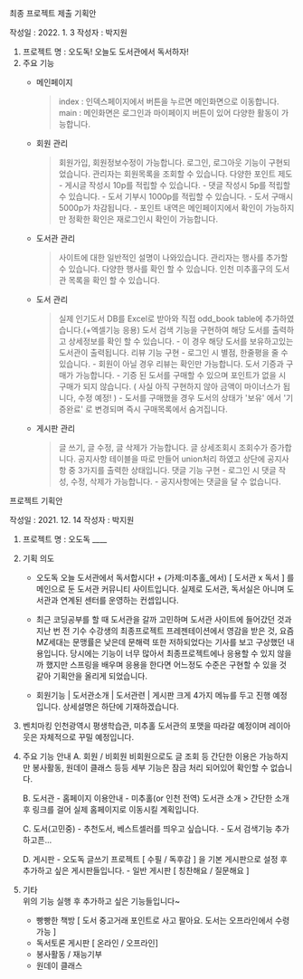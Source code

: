 최종 프로젝트 제출 기획안

작성일 : 2022. 1. 3
작성자 : 박지원
1. 프로젝트 명 : 오도독! 오늘도 도서관에서 독서하자!
2. 주요 기능
    - 메인페이지
        > index : 인덱스페이지에서 버튼을 누르면 메인화면으로 이동합니다.
        > main : 메인화면은 로그인과 마이페이지 버튼이 있어 다양한 활동이 가능합니다.
    
    - 회원 관리
        > 회원가입, 회원정보수정이 가능합니다.
        > 로그인, 로그아웃 기능이 구현되었습니다.
        > 관리자는 회원목록을 조회할 수 있습니다.
        > 다양한 포인트 제도
            - 게시글 작성시 10p를 적립할 수 있습니다.
            - 댓글 작성시 5p를 적립할 수 있습니다.
            - 도서 기부시 1000p를 적립할 수 있습니다.
            - 도서 구매시 5000p가 차감됩니다.
            - 포인트 내역은 메인페이지에서 확인이 가능하지만 정확한 확인은 재로그인시 확인이 가능합니다.

    - 도서관 관리
        > 사이트에 대한 일반적인 설명이 나와있습니다.
        > 관리자는 행사를 추가할 수 있습니다.
        > 다양한 행사를 확인 할 수 있습니다.
        > 인천 미추홀구의 도서관 목록을 확인 할 수 있습니다.
    
    - 도서 관리
        > 실제 인기도서 DB를 Excel로 받아와 직접 odd_book table에 추가하였습니다.(+엑셀기능 응용)
        > 도서 검색 기능을 구현하여 해당 도서를 출력하고 상세정보를 확인 할 수 있습니다.
            - 이 경우 해당 도서를 보유하고있는 도서관이 출력됩니다.
        > 리뷰 기능 구현
            - 로그인 시 별점, 한줄평을 줄 수 있습니다.
            - 회원이 아닐 경우 리뷰는 확인만 가능합니다.
        > 도서 기증과 구매가 가능합니다.
            - 기증 된 도서를 구매할 수 있으며 포인트가 없을 시 구매가 되지 않습니다.
            ( 사실 아직 구현하지 않아 금액이 마이너스가 됩니다, 수정 예정! )
            - 도서를 구매했을 경우 도서의 상태가 '보유' 에서 '기증완료' 로 변경되며 즉시 구매목록에서 숨겨집니다.
    
    - 게시판 관리
        > 글 쓰기, 글 수정, 글 삭제가 가능합니다.
        > 글 상세조회시 조회수가 증가합니다.
        > 공지사항 테이블을 따로 만들어 union처리 하였고 상단에 공지사항 중 3가지를 출력한 상태입니다.
        > 댓글 기능 구현
            - 로그인 시 댓글 작성, 수정, 삭제가 가능합니다.
            - 공지사항에는 댓글을 달 수 없습니다.



프로젝트 기획안

작성일 : 2021. 12. 14
작성자 : 박지원
1.	프로젝트 명 : 오도독 ____

2.	기획 의도

    -  오도독 오늘 도서관에서 독서합시다! + (가제:미추홀_에서) 
    [ 도서관 x 독서 ] 를 메인으로 둔 도서관 커뮤니티 사이트입니다.
    실제로 도서관, 독서실은 아니며 도서관과 연계된 센터를 운영하는 컨셉입니다.

    - 최근 코딩공부를 할 때 도서관을 갈까 고민하며 도서관 사이트에 들어갔던 것과
    지난 번 전 기수 수강생의 최종프로젝트 프레젠테이션에서 영감을 받은 것,
    요즘 MZ세대는 문맹률은 낮은데 문해력 또한 저하되었다는 기사를 보고 구상했던 내용입니다.
    당시에는 기능이 너무 많아서 최종프로젝트에나 응용할 수 있지 않을까 했지만
    스프링을 배우며 응용을 한다면 어느정도 수준은 구현할 수 있을 것 같아 기획안을 올리게 되었습니다.
    
    - 회원기능 | 도서관소개 | 도서관련 | 게시판 크게 4가지 메뉴를 두고 진행 예정입니다.
    상세설명은 하단에 기재하겠습니다.

3.	벤치마킹 
    인천광역시 평생학습관, 미추홀 도서관의 포맷을 따라갈 예정이며 
    레이아웃은 자체적으로 꾸밀 예정입니다.


4.	주요 기능 안내
    A.	회원 / 비회원 
        비회원으로도 글 조회 등 간단한 이용은 가능하지만
        봉사활동, 원데이 클래스 등등 세부 기능은 잠금 처리 되어있어 확인할 수 없습니다.

    B.	도서관
        - 홈페이지 이용안내
        - 미추홀(or 인천 전역) 도서관 소개 > 간단한 소개 후 링크를 걸어 실제 홈페이지로 이동시킬 계획입니다.
  
    C.	도서(고민중)
        - 추천도서, 베스트셀러를 띄우고 싶습니다.
        - 도서 검색기능 추가하고픈...

    D.	게시판
        - 오도독 글쓰기 프로젝트 [ 수필 / 독후감 ]   을 기본 게시판으로 설정 후 추가하고 싶은 게시판들입니다.
        - 일반 게시판 [ 칭찬해요 / 질문해요 ]

5.	기타 	
    위의 기능 실행 후 추가하고 싶은 기능들입니다~
    + 빵빵한 책방 [ 도서 중고거래 포인트로 사고 팔아요. 도서는 오프라인에서 수령가능 ]
    + 독서토론 게시판 [ 온라인 / 오프라인]
    + 봉사활동 / 재능기부
    + 원데이 클래스
